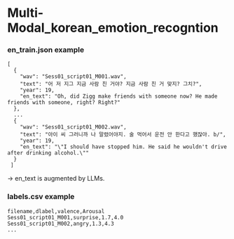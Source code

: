 # Multi-Modal_korean_emotion_recogntion

### en_train.json example
```
[
  {
    "wav": "Sess01_script01_M001.wav",
    "text": "어 저 지그 지금 사람 친 거야? 지금 사람 친 거 맞지? 그치?",
    "year": 19,
    "en_text": "Oh, did Zigg make friends with someone now? He made friends with someone, right? Right?"
  },
  ...
  {
    "wav": "Sess01_script01_M002.wav",
    "text": "아이 씨 그러니까 나 말렸어야지. 술 먹어서 운전 안 한다고 했잖아. b/",
    "year": 19,
    "en_text": "\"I should have stopped him. He said he wouldn't drive after drinking alcohol.\""
  }
 ]

```
-> en_text is augmented by LLMs.

### labels.csv example
```
filename,dlabel,valence,Arousal
Sess01_script01_M001,surprise,1.7,4.0
Sess01_script01_M002,angry,1.3,4.3
...

```
